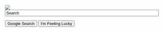<!DOCTYPE html>
<html>
  <head> <link type="text/css" rel="stylesheet" href="google_homepage.css">
  </head>

  <title> Google </title>

  <div> <img src="https://www.google.com/images/branding/googlelogo/1x/googlelogo_color_272x92dp.png"> </div>

  <div>
    <form>
    <input type="text" value="Search" size="60">
    </form>
  </div>

  <div>
    <form>
    <input type="submit" value="Google Search">
    <input type="submit" value="I'm Feeling Lucky">
    </form>
  </div>

</html>
